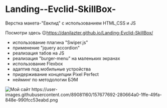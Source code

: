 # Landing--Evclid-SkillBox-

Верстка макета-"Евклид" с использованием HTML,CSS и JS

Посмотри здесь 😉https://danilazter.github.io/Landing-Evclid-SkillBox/

<ul>
  <li>
    использование плагина "Swiper.js"
  </li>
    <li>
    применение "jquery accordion"
  </li>
    <li>
    реализация табов на JS
  </li>
    <li>
    реализация "burger-menu" на маленьких экранах
  </li>
    <li>
    использование Flexbox
  </li>
    <li>
    адаптив под мобильные устройства
  </li>
    <li>
придерживание концепции Pixel Perfect
  </li>
    <li>
    нейминг по методологии БЭМ
  </li>
</ul>
<img src="https://mini.s-shot.ru/1366x0/PNG/1366/Z100/?https%3A%2F%2Fdanilazter.github.io%2FLanding-Evclid-SkillBox%2F" alt="Мой сайт">
https://user-images.githubusercontent.com/89081160/157677692-280664a0-1ffe-49fa-848e-990fcc53eabd.png
